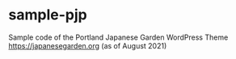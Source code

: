 # sample-pjp
Sample code of the Portland Japanese Garden WordPress Theme
https://japanesegarden.org
(as of August 2021)
